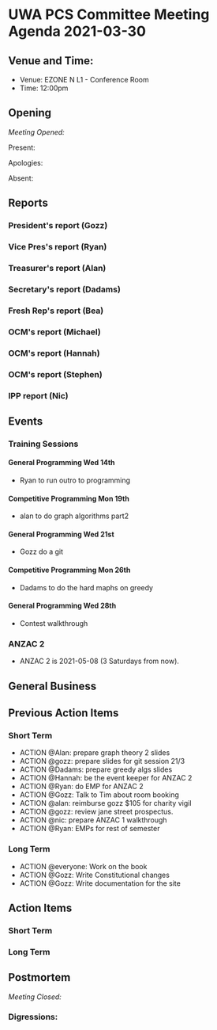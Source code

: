 # UWA PCS Committee Meeting Agenda 2021-03-30


## Venue and Time:
- Venue: EZONE N L1 - Conference Room 
- Time: 12:00pm

## Opening

*Meeting Opened:*

Present: 

Apologies: 

Absent: 

## Reports

### President's report (Gozz)


### Vice Pres's report (Ryan)

### Treasurer's report (Alan)

### Secretary's report (Dadams)


### Fresh Rep's report (Bea)


### OCM's report (Michael) 


### OCM's report (Hannah)


### OCM's report (Stephen)


### IPP report (Nic)

## Events


### Training Sessions



#### General Programming Wed 14th

- Ryan to run outro to programming

#### Competitive Programming Mon 19th

- alan to do graph algorithms part2

#### General Programming Wed 21st

- Gozz do a git

#### Competitive Programming Mon 26th

- Dadams to do the hard maphs on greedy


#### General Programming Wed 28th

- Contest walkthrough

### ANZAC 2

- ANZAC 2 is 2021-05-08 (3 Saturdays from now).

## General Business

## Previous Action Items

### Short Term

- ACTION @Alan: prepare graph theory 2 slides
- ACTION @gozz: prepare slides for git session 21/3
- ACTION @Dadams: prepare greedy algs slides
- ACTION @Hannah: be the event keeper for ANZAC 2
- ACTION @Ryan: do EMP for ANZAC 2
- ACTION @Gozz: Talk to Tim about room booking
- ACTION @alan: reimburse gozz $105 for charity vigil
- ACTION @gozz: review jane street prospectus.
- ACTION @nic: prepare ANZAC 1 walkthrough
- ACTION @Ryan: EMPs for rest of semester


### Long Term

- ACTION @everyone: Work on the book
- ACTION @Gozz: Write Constitutional changes
- ACTION @Gozz: Write documentation for the site

## Action Items

### Short Term


### Long Term


## Postmortem

*Meeting Closed:*

### Digressions: 
